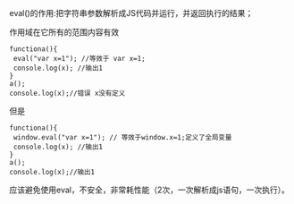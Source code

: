 eval()的作用:把字符串参数解析成JS代码并运行，并返回执行的结果；

作用域在它所有的范围内容有效
```
functiona(){  
 eval("var x=1"); //等效于 var x=1;  
 console.log(x); //输出1  
}  
a();  
console.log(x);//错误 x没有定义  
```

但是
```
functiona(){  
 window.eval("var x=1"); // 等效于window.x=1;定义了全局变量  
 console.log(x); //输出1  
}  
a();  
console.log(x);//输出1  
```

应该避免使用eval，不安全，非常耗性能（2次，一次解析成js语句，一次执行）。
